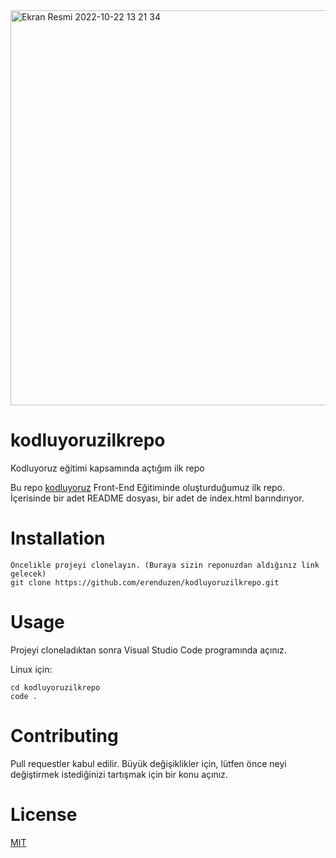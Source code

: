 <img width="632" alt="Ekran Resmi 2022-10-22 13 21 34" src="https://user-images.githubusercontent.com/116029390/197334145-8a429fad-9da1-4b07-9351-3f16f517c9ad.png">


# kodluyoruzilkrepo
Kodluyoruz eğitimi kapsamında açtığım ilk repo

Bu repo [kodluyoruz](https:www.kodluyoruz.com) Front-End Eğitiminde oluşturduğumuz ilk repo. İçerisinde bir adet README dosyası, bir adet de index.html barındırıyor.

# Installation  
    Öncelikle projeyi clonelayın. (Buraya sizin reponuzdan aldığınız link gelecek)
    git clone https://github.com/erenduzen/kodluyoruzilkrepo.git

# Usage
Projeyi cloneladıktan sonra Visual Studio Code programında açınız.

Linux için:

    cd kodluyoruzilkrepo
    code .

# Contributing

Pull requestler kabul edilir. Büyük değişiklikler için, lütfen önce neyi değiştirmek istediğinizi tartışmak için bir konu açınız.

# License
[MIT](https://choosealicense.com/licenses/mit/)

